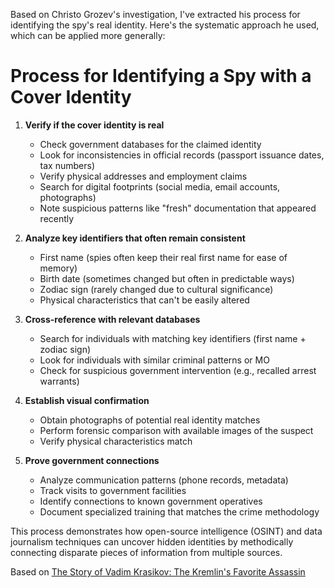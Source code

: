 Based on Christo Grozev's investigation, I've extracted his process for identifying the spy's real identity. Here's the systematic approach he used, which can be applied more generally:

# Process for Identifying a Spy with a Cover Identity

1. **Verify if the cover identity is real**
   - Check government databases for the claimed identity
   - Look for inconsistencies in official records (passport issuance dates, tax numbers)
   - Verify physical addresses and employment claims
   - Search for digital footprints (social media, email accounts, photographs)
   - Note suspicious patterns like "fresh" documentation that appeared recently

2. **Analyze key identifiers that often remain consistent**
   - First name (spies often keep their real first name for ease of memory)
   - Birth date (sometimes changed but often in predictable ways)
   - Zodiac sign (rarely changed due to cultural significance)
   - Physical characteristics that can't be easily altered

3. **Cross-reference with relevant databases**
   - Search for individuals with matching key identifiers (first name + zodiac sign)
   - Look for individuals with similar criminal patterns or MO
   - Check for suspicious government intervention (e.g., recalled arrest warrants)

4. **Establish visual confirmation**
   - Obtain photographs of potential real identity matches
   - Perform forensic comparison with available images of the suspect
   - Verify physical characteristics match

5. **Prove government connections**
   - Analyze communication patterns (phone records, metadata)
   - Track visits to government facilities
   - Identify connections to known government operatives
   - Document specialized training that matches the crime methodology

This process demonstrates how open-source intelligence (OSINT) and data journalism techniques can uncover hidden identities by methodically connecting disparate pieces of information from multiple sources.

Based on [The Story of Vadim Krasikov: The Kremlin's Favorite Assassin](https://www.youtube.com/watch?v=Kl9aaCDSOzs)
